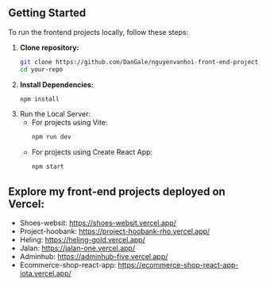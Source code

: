 
## Getting Started

To run the frontend projects locally, follow these steps:

1. **Clone repository:**
   ```bash
   git clone https://github.com/DanGale/nguyenvanhoi-front-end-project.git
   cd your-repo
   
2. **Install Dependencies:**
   ```bash
   npm install
   
4. Run the Local Server:
   - For projects using Vite:
     ```bash
     npm run dev
   - For projects using Create React App:
     ```bash
     npm start

## Explore my front-end projects deployed on Vercel:
- Shoes-websit: https://shoes-websit.vercel.app/
- Project-hoobank: https://project-hoobank-rho.vercel.app/
- Heling: https://heling-gold.vercel.app/
- Jalan: https://jalan-one.vercel.app/
- Adminhub: https://adminhub-five.vercel.app/
- Ecommerce-shop-react-app: https://ecommerce-shop-react-app-iota.vercel.app/
